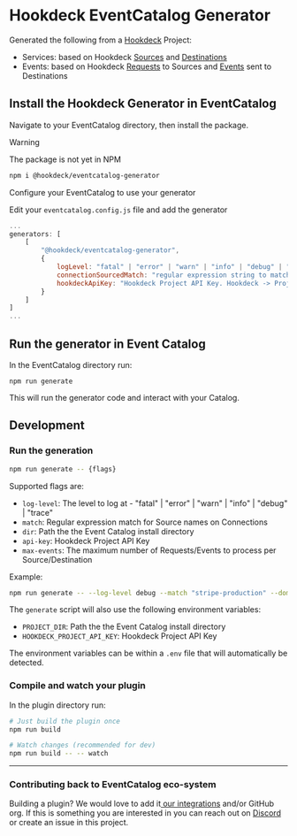 # Hookdeck EventCatalog Generator

Generated the following from a [Hookdeck](https://hookdeck.com?ref=github-hookdeck-eventcatalog-generator) Project:

- Services: based on Hookdeck [Sources](https://hookdeck.com/docs/sources?ref=github-hookdeck-eventcatalog-generator) and [Destinations](https://hookdeck.com/docs/destinations?ref=github-hookdeck-eventcatalog-generator)
- Events: based on Hookdeck [Requests](https://hookdeck.com/docs/requests?ref=github-hookdeck-eventcatalog-generator) to Sources and [Events](https://hookdeck.com/docs/events?ref=github-hookdeck-eventcatalog-generator) sent to Destinations

## Install the Hookdeck Generator in EventCatalog

Navigate to your EventCatalog directory, then install the package.

> [!WARNING]
> The package is not yet in NPM

```sh
npm i @hookdeck/eventcatalog-generator
```

Configure your EventCatalog to use your generator

Edit your `eventcatalog.config.js` file and add the generator

```js
...
generators: [
    [
        "@hookdeck/eventcatalog-generator",
        {
            logLevel: "fatal" | "error" | "warn" | "info" | "debug" | "trace",
            connectionSourcedMatch: "regular expression string to match source names",
            hookdeckApiKey: "Hookdeck Project API Key. Hookdeck -> Project -> Settings -> Secrets"
        }
    ]
]
...
```

## Run the generator in Event Catalog

In the EventCatalog directory run:

```
npm run generate
```

This will run the generator code and interact with your Catalog.

## Development

### Run the generation

```sh
npm run generate -- {flags}
```

Supported flags are:

- `log-level`: The level to log at - "fatal" | "error" | "warn" | "info" | "debug" | "trace"
- `match`: Regular expression match for Source names on Connections
- `dir`: Path the the Event Catalog install directory
- `api-key`: Hookdeck Project API Key
- `max-events`: The maximum number of Requests/Events to process per Source/Destination

Example:

```sh
npm run generate -- --log-level debug --match "stripe-production" --domain Payments
```

The `generate` script will also use the following environment variables:

- `PROJECT_DIR`: Path the the Event Catalog install directory
- `HOOKDECK_PROJECT_API_KEY`: Hookdeck Project API Key

The environment variables can be within a `.env` file that will automatically be detected.

### Compile and watch your plugin

In the plugin directory run:

```sh
# Just build the plugin once
npm run build

# Watch changes (recommended for dev)
npm run build -- -- watch
```

---

### Contributing back to EventCatalog eco-system

Building a plugin? We would love to add it[ our integrations](https://www.eventcatalog.dev/integrations) and/or GitHub org. If this is something you are interested in you can reach out on [Discord](https://discord.gg/3rjaZMmrAm) or create an issue in this project.
